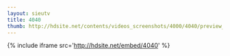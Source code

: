 ```yaml
---
layout: sieutv
title: 4040
thumb: http://hdsite.net/contents/videos_screenshots/4000/4040/preview_360p.mp4.jpg
---
```

{% include iframe src='http://hdsite.net/embed/4040' %}
 
